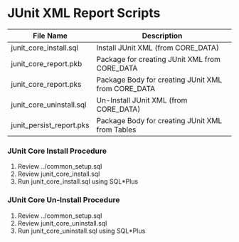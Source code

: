 # JUnit XML Report Scripts


File Name                 | Description
--------------------------|------------
junit_core_install.sql    | Install JUnit XML (from CORE_DATA)
junit_core_report.pkb     | Package for creating JUnit XML from CORE_DATA
junit_core_report.pks     | Package Body for creating JUnit XML from CORE_DATA
junit_core_uninstall.sql  | Un-Install JUnit XML (from CORE_DATA)
junit_persist_report.pks  | Package Body for creating JUnit XML from Tables


### JUnit Core Install Procedure

1) Review ../common_setup.sql
2) Review junit_core_install.sql
3) Run junit_core_install.sql using SQL*Plus


### JUnit Core Un-Install Procedure

1) Review ../common_setup.sql
2) Review junit_core_uninstall.sql
3) Run junit_core_uninstall.sql using SQL*Plus
